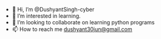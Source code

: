 - 👋 Hi, I’m @DushyantSingh-cyber
- 👀 I’m interested in learning.
- 💞️ I’m looking to collaborate on learning python programs
- 📫 How to reach me dushyant30jun@gmail.com

<!---
DushyantSingh-cyber/DushyantSingh-cyber is a ✨ special ✨ repository because its `README.md` (this file) appears on your GitHub profile.
You can click the Preview link to take a look at your changes.
--->
